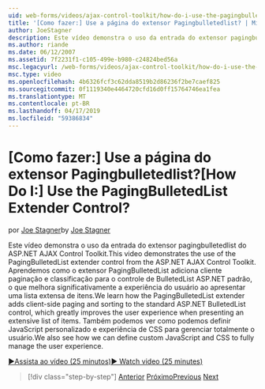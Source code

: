 ```yaml
---
uid: web-forms/videos/ajax-control-toolkit/how-do-i-use-the-pagingbulletedlist-extender-control
title: '[Como fazer:] Use a página do extensor Pagingbulletedlist? | Microsoft Docs'
author: JoeStagner
description: Este vídeo demonstra o uso da entrada do extensor pagingbulletedlist do ASP.NET AJAX Control Toolkit. Aprendemos como extende o PagingBulletedList...
ms.author: riande
ms.date: 06/12/2007
ms.assetid: 7f2231f1-c105-499e-b980-c24824bed56a
msc.legacyurl: /web-forms/videos/ajax-control-toolkit/how-do-i-use-the-pagingbulletedlist-extender-control
msc.type: video
ms.openlocfilehash: 4b6326fcf3c62dda8519b2d86236f2be7caef825
ms.sourcegitcommit: 0f1119340e4464720cfd16d0ff15764746ea1fea
ms.translationtype: MT
ms.contentlocale: pt-BR
ms.lasthandoff: 04/17/2019
ms.locfileid: "59386834"
---
```

# <a name="how-do-i-use-the-pagingbulletedlist-extender-control"></a><span data-ttu-id="9bdd5-105">[Como fazer:] Use a página do extensor Pagingbulletedlist?</span><span class="sxs-lookup"><span data-stu-id="9bdd5-105">[How Do I:] Use the PagingBulletedList Extender Control?</span></span>

<span data-ttu-id="9bdd5-106">por [Joe Stagner](https://github.com/JoeStagner)</span><span class="sxs-lookup"><span data-stu-id="9bdd5-106">by [Joe Stagner](https://github.com/JoeStagner)</span></span>

<span data-ttu-id="9bdd5-107">Este vídeo demonstra o uso da entrada do extensor pagingbulletedlist do ASP.NET AJAX Control Toolkit.</span><span class="sxs-lookup"><span data-stu-id="9bdd5-107">This video demonstrates the use of the PagingBulletedList extender control from the ASP.NET AJAX Control Toolkit.</span></span> <span data-ttu-id="9bdd5-108">Aprendemos como o extensor PagingBulletedList adiciona cliente paginação e classificação para o controle de BulletedList ASP.NET padrão, o que melhora significativamente a experiência do usuário ao apresentar uma lista extensa de itens.</span><span class="sxs-lookup"><span data-stu-id="9bdd5-108">We learn how the PagingBulletedList extender adds client-side paging and sorting to the standard ASP.NET BulletedList control, which greatly improves the user experience when presenting an extensive list of items.</span></span> <span data-ttu-id="9bdd5-109">Também podemos ver como podemos definir JavaScript personalizado e experiência de CSS para gerenciar totalmente o usuário.</span><span class="sxs-lookup"><span data-stu-id="9bdd5-109">We also see how we can define custom JavaScript and CSS to fully manage the user experience.</span></span>

[<span data-ttu-id="9bdd5-110">&#9654;Assista ao vídeo (25 minutos)</span><span class="sxs-lookup"><span data-stu-id="9bdd5-110">&#9654; Watch video (25 minutes)</span></span>](https://channel9.msdn.com/Blogs/ASP-NET-Site-Videos/how-do-i-use-the-pagingbulletedlist-extender-control)

> [!div class="step-by-step"]
> <span data-ttu-id="9bdd5-111">[Anterior](how-do-i-use-the-aspnet-ajax-listsearch-extender.md)
> [Próximo](how-do-i-use-the-numericupdown-extender-control.md)</span><span class="sxs-lookup"><span data-stu-id="9bdd5-111">[Previous](how-do-i-use-the-aspnet-ajax-listsearch-extender.md)
[Next](how-do-i-use-the-numericupdown-extender-control.md)</span></span>
